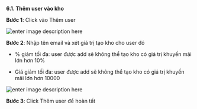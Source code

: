 **6.1. Thêm user vào kho**

**Bước 1**: Click vào Thêm user

![enter image description here](https://static8.muarecdn.com/original/muare/images/2019/11/20/5385463_24.png)

**Bước 2**: Nhập tên email và xét giá trị tạo kho cho user đó

- % giảm tối đa: user được add sẽ không thể tạo kho có giá trị khuyến mãi lớn hơn 10%

- Giá giảm tối đa: user được add sẽ không thể tạo kho có giá trị khuyến mãi lớn hơn 10000

![enter image description here](https://static8.muarecdn.com/original/muare/images/2019/11/20/5385470_26.png)

**Bước 3**: Click Thêm user để hoàn tất
